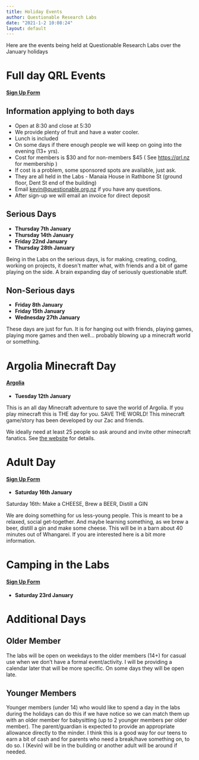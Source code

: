 ```yaml
---
title: Holiday Events
author: Questionable Research Labs
date: "2021-1-2 10:08:24"
layout: default
---
```


Here are the events being held at Questionable Research Labs over the January holidays

# Full day QRL Events

#### [Sign Up Form](https://forms.gle/u4o81GkmyhAzfxau7)

## Information applying to both days

- Open at 8:30 and close at 5:30
- We provide plenty of fruit and have a water cooler.
- Lunch is included
- On some days if there enough people we will keep on going into the evening (13+ yrs).
- Cost for members is $30 and for non-members $45 ( See https://qrl.nz for membership )
- If cost is a problem, some sponsored spots are available, just ask.
- They are all held in the Labs - Manaia House in Rathbone St (ground floor, Dent St end of the building)
- Email kevin@questionable.org.nz if you have any questions.
- After sign-up we will email an invoice for direct deposit

## Serious Days

- **Thursday 7th January**
- **Thursday 14th January**
- **Friday 22nd January**
- **Thursday 28th January**

Being in the Labs on the serious days, is for making, creating, coding, working on projects, it doesn't matter what, with friends and a bit of game playing on the side. A brain expanding day of seriously questionable stuff.

## Non-Serious days

- **Friday 8th January**
- **Friday 15th January**
- **Wednesday 27th January**

These days are just for fun. It is for hanging out with friends, playing games, playing more games and then well... probably blowing up a minecraft world or something.

# Argolia Minecraft Day

#### [Argolia](https://argolia.com)

- **Tuesday 12th January**

This is an all day Minecraft adventure to save the world of Argolia.
If you play minecraft this is THE day for you. SAVE THE WORLD!
This minecraft game/story has been developed by our Zac and friends.

We ideally need at least 25 people so ask around and invite other minecraft fanatics. See [the website](https://argolia.com) for details.

# Adult Day

#### [Sign Up Form](https://forms.gle/8B53qh7zMRYE2uw29)

- **Saturday 16th January**

Saturday 16th: Make a CHEESE, Brew a BEER, Distill a GIN

We are doing something for us less-young people. This is meant to be a relaxed, social get-together. And maybe learning something, as we brew a beer, distill a gin and make some cheese. This will be in a barn about 40 minutes out of Whangarei. If you are interested here is a bit more information.

# Camping in the Labs

#### [Sign Up Form](https://forms.gle/L9k84LDEUMw1U2KVA)

- **Saturday 23rd January**

# Additional Days

## Older Member

The labs will be open on weekdays to the older members (14+) for casual use when we don’t have a formal event/activity. I will be providing a calendar later that will be more specific. On some days they will be open late.

## Younger Members

Younger members (under 14) who would like to spend a day in the labs during the holidays can do this if we have notice so we can match them up with an older member for babysitting (up to 2 younger members per older member). The parent/guardian is expected to provide an appropriate allowance directly to the minder. I think this is a good way for our teens to earn a bit of cash and for parents who need a break/have something on, to do so. I (Kevin) will be in the building or another adult will be around if needed.
